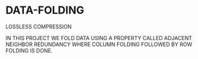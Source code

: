 # DATA-FOLDING
LOSSLESS COMPRESSION

IN THIS PROJECT WE FOLD DATA USING A PROPERTY CALLED ADJACENT NEIGHBOR REDUNDANCY
WHERE COLUMN FOLDING FOLLOWED BY ROW FOLDING IS DONE.
